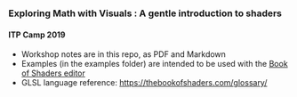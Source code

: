 ### Exploring Math with Visuals : A gentle introduction to shaders



#### ITP Camp 2019

* Workshop notes are in this repo, as PDF and Markdown
* Examples (in the examples folder) are intended to be used with the [Book of Shaders editor]([http://editor.thebookofshaders.com/](http://editor.thebookofshaders.com/)) 
* GLSL language reference: https://thebookofshaders.com/glossary/